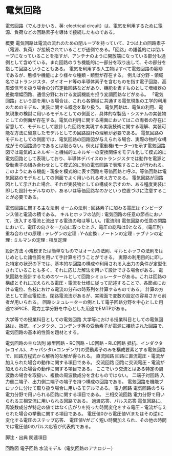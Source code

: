 # 電気回路

電気回路（でんきかいろ、英: electrical circuit）は、電気を利用するために電源、負荷などの回路素子を導体で接続したものである。

概要
電気回路は電流の流れのための閉ループを持っていて、2つ以上の回路素子（電源、負荷）が接続されていることが通例である。「回路」の語義的には閉ループになっていることを指すが、アンテナのように開放端になっている部分も通例として含めている。また回路のうち機能的に一部分を取り出して、その部分を指して回路ということもある。
電気を利用する人工物はすべて電気回路の範疇であるが、態様や機能により様々な種類・類型が存在する。
例えば分野・領域名ではトランジスタ、ダイオード等の半導体素子を含むものを指す電子回路、高周波信号を扱う場合の分布定数回路などがあり、機能を表すものとして増幅器の差動増幅回路、通信分野における変調機能を担う変調回路などがある。
「電気回路」という語を用いる場合は、これら各領域に共通する電気現象の工学的利用のためのモデル、実装に関する概念を取り扱う。
電気回路は、電気の利用、電気現象の検討に用いるモデルとしての側面と、具体的な製品・システムの実装物としての側面が存在する。電気の利用に関する場面においてはこの両者の存在に留意して、モデルとして設計した回路を実現する実装技術に関する理解、実装可能な方法に留意したモデルとしての回路設計の理解が必要である。
電気回路のモデルとしての側面では、電気回路の回路図が与えられる場合、実際の物的な構成がその回路通りであるとは限らない。例えば電動機(モーター)を示す電気回路図では電気的エネルギーと機械的エネルギーの変換関係をモデル化して模式的に電気回路として表現しており、半導体デバイスのトランジスタでは動作を電源と受動素子の組み合わせとして模式的に別の電気回路で表現することが行われる。このようにある機能・現象を模式的に表す回路を等価回路と呼ぶ。等価回路は電気回路のモデルとしての側面でよく用いられる考え方である。
電気回路が回路図として示された場合、それが実装物としての構成を示すのか、ある程度実装に即した設計モデルなのか、あるいは等価回路なのかという位置づけに注意することが必要である。

電気回路に関する主な法則
オームの法則 : 回路素子に加わる電圧はインピーダンス値と電流の積である。
キルヒホッフの法則 :
電気回路の任意の節点において、流入する電流と流出する電流の和は等しい。(電流則)
電気回路の任意の閉路において、電圧の向きを一方向に取ったとき、電圧の総和は0となる。(電圧則)
重ね合わせの原理 :
テレゲンの定理 :
Y-Δ変換 :
ノートンの定理 :
テブナンの定理 :
ミルマンの定理 :
相反定理

設計方法
小規模または簡単なものではオームの法則、キルヒホッフの法則をはじめとした諸性質を用いて手計算を行うことができる。
実際の利用目的に即した特定の状況の下では、基本的な回路の構成や利用される入出力の条件が定型化されていることも多く、それに応じた解法を用いて設計できる場合がある。
電気回路を設計するためのツールとして回路シミュレーターがある。これは回路の構成とそれに加えられる電圧・電流を仕様に従って記述することで、各節点における電位、各枝における電流の分布の時系列を計算するものである。
計算の方法として節点電位法、閉路電流法があるが、実現面で変数の設定の容易さから前者が用いられる。
回路シミュレーターの例として電子回路分野を中心とした用途でSPICE、電力工学分野を中心とした用途でEMTPがある。

大学等での授業科目としての電気回路
大学等における授業科目としての電気回路は、抵抗、インダクタ、コンデンサ等の受動素子が電源に接続された回路で、電気回路の基本的性質を題材とする。

電気回路の主な法則
線型回路 - RC回路 - LC回路 - RLC回路
抵抗、インダクタ(=コイル)、キャパシタ(=コンデンサ)の受動素子のみを構成要素とする電気回路で、回路方程式から解析的な解が得られる。
直流回路
回路に直流電圧・電流が加えられた場合の動作に関する項目である。
交流回路
回路に交流電圧・電流が加えられた場合の動作に関する項目である。
ここでいう交流とはある特定の周波数の場合を取扱い、複数の周波数成分を含むものではない。
二端子対回路
入力側二端子、出力側二端子の端子を持つ構成の回路である。
電気回路を機能ブロックに分けて取り扱う場合に用いるモデルである。
電力回路
電気回路のうち電力分野で用いられる回路に関する項目である。
三相交流回路
電力分野で用いられる三相交流に用いられる回路である。
過渡応答、パルス応答
電気回路に、周波数成分が特定の値ではなく広がりを持った時間変化をする電圧・電流が与えられた場合の挙動に関する項目である。
電圧値0から電圧値V(またはその逆)に変化する電圧のステップ応答、
電圧値Vがごく短い時間加えられ、その他の時間では電圧値0のパルス応答が代表的である。

脚注・出典
関連項目

回路図
電子回路
水流モデル（電気回路のアナロジー）
